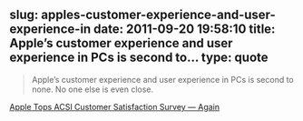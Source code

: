 slug: apples-customer-experience-and-user-experience-in
date: 2011-09-20 19:58:10
title: Apple’s customer experience and user experience in PCs is second to...
type: quote
---

> Apple’s customer experience and user experience in PCs is second to none. No one else is even close.

[Apple Tops ACSI Customer Satisfaction Survey — Again](http://allthingsd.com/20110920/apple-tops-acsi-customer-satisfaction-survey-again/)
